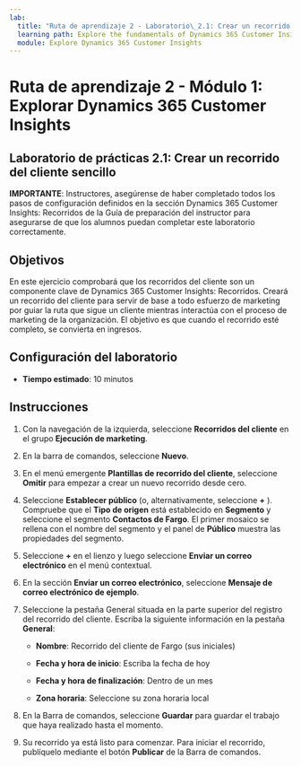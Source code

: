 ```yaml
---
lab:
  title: "Ruta de aprendizaje 2 - Laboratorio\_2.1: Crear un recorrido del cliente sencillo"
  learning path: Explore the fundamentals of Dynamics 365 Customer Insights
  module: Explore Dynamics 365 Customer Insights
---
```


Ruta de aprendizaje 2 - Módulo 1: Explorar Dynamics 365 Customer Insights
========================

## Laboratorio de prácticas 2.1: Crear un recorrido del cliente sencillo

**IMPORTANTE**: Instructores, asegúrense de haber completado todos los pasos de configuración definidos en la sección Dynamics 365 Customer Insights: Recorridos de la Guía de preparación del instructor para asegurarse de que los alumnos puedan completar este laboratorio correctamente.   

## Objetivos

En este ejercicio comprobará que los recorridos del cliente son un componente clave de Dynamics 365 Customer Insights: Recorridos. Creará un recorrido del cliente para servir de base a todo esfuerzo de marketing por guiar la ruta que sigue un cliente mientras interactúa con el proceso de marketing de la organización. El objetivo es que cuando el recorrido esté completo, se convierta en ingresos. 

## Configuración del laboratorio

  - **Tiempo estimado**: 10 minutos

## Instrucciones
1. Con la navegación de la izquierda, seleccione **Recorridos del cliente** en el grupo **Ejecución de marketing**.

2. En la barra de comandos, seleccione **Nuevo**.

3. En el menú emergente **Plantillas de recorrido del cliente**, seleccione **Omitir** para empezar a crear un nuevo recorrido desde cero.
4. Seleccione **Establecer público** (o, alternativamente, seleccione **+** ). Compruebe que el **Tipo de origen** está establecido en **Segmento** y seleccione el segmento **Contactos de Fargo**. El primer mosaico se rellena con el nombre del segmento y el panel de **Público** muestra las propiedades del segmento.

5. Seleccione **+** en el lienzo y luego seleccione **Enviar un correo electrónico** en el menú contextual.

6. En la sección **Enviar un correo electrónico**, seleccione **Mensaje de correo electrónico de ejemplo**.

7. Seleccione la pestaña General situada en la parte superior del registro del recorrido del cliente. Escriba la siguiente información en la pestaña **General**:

    - **Nombre**: Recorrido del cliente de Fargo (sus iniciales) 

    - **Fecha y hora de inicio**: Escriba la fecha de hoy

    - **Fecha y hora de finalización**: Dentro de un mes

    - **Zona horaria**: Seleccione su zona horaria local

8. En la Barra de comandos, seleccione **Guardar** para guardar el trabajo que haya realizado hasta el momento.

9. Su recorrido ya está listo para comenzar. Para iniciar el recorrido, publíquelo mediante el botón **Publicar** de la Barra de comandos.

